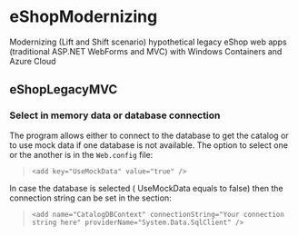 # eShopModernizing
Modernizing (Lift and Shift scenario) hypothetical legacy eShop web apps (traditional ASP.NET WebForms and MVC) with Windows Containers and Azure Cloud


## eShopLegacyMVC

### Select in memory data or database connection
The program allows either to connect to the database to get the catalog or to use mock data if one database is not available. The option to select one or the another is in the `Web.config` file:
>```
><add key="UseMockData" value="true" />
>``` 

In case the database is selected ( UseMockData equals to false) then the connection string can be set in the section:
>```
><add name="CatalogDBContext" connectionString="Your connection string here" providerName="System.Data.SqlClient" />
>``` 
